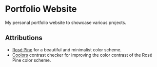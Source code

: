# Portfolio Website

My personal portfolio website to showcase various projects.

## Attributions

- [Rosé Pine](https://rosepinetheme.com/) for a beautiful and minimalist color scheme.
- [Coolors](https://coolors.co/contrast-checker) contrast checker for improving the color contrast of the Rosé Pine color scheme.
